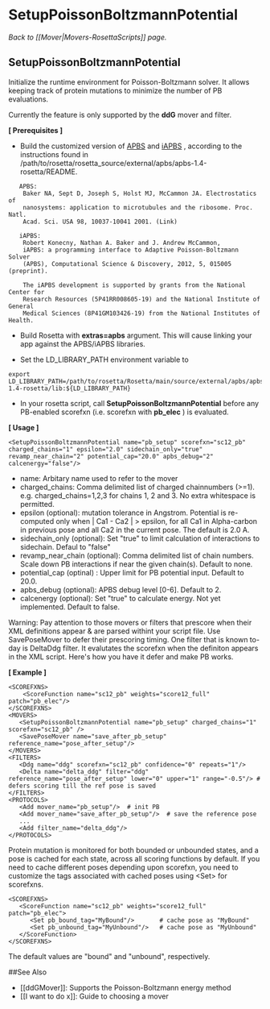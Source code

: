 # SetupPoissonBoltzmannPotential
*Back to [[Mover|Movers-RosettaScripts]] page.*
## SetupPoissonBoltzmannPotential

Initialize the runtime environment for Poisson-Boltzmann solver. It allows keeping track of protein mutations to minimize the number of PB evaluations.

Currently the feature is only supported by the **ddG** mover and filter.

**[ Prerequisites ]**

-   Build the customized version of [APBS](http://www.poissonboltzmann.org/apbs) and [iAPBS](http://mccammon.ucsd.edu/iapbs) , according to the instructions found in /path/to/rosetta/rosetta\_source/external/apbs/apbs-1.4-rosetta/README.

<!-- -->

       APBS:
        Baker NA, Sept D, Joseph S, Holst MJ, McCammon JA. Electrostatics of 
        nanosystems: application to microtubules and the ribosome. Proc. Natl. 
        Acad. Sci. USA 98, 10037-10041 2001. (Link)

       iAPBS:
        Robert Konecny, Nathan A. Baker and J. Andrew McCammon, 
        iAPBS: a programming interface to Adaptive Poisson-Boltzmann Solver 
        (APBS), Computational Science & Discovery, 2012, 5, 015005 (preprint).

        The iAPBS development is supported by grants from the National Center for 
        Research Resources (5P41RR008605-19) and the National Institute of General 
        Medical Sciences (8P41GM103426-19) from the National Institutes of Health. 

-   Build Rosetta with **extras=apbs** argument. This will cause linking your app against the APBS/iAPBS libraries.

-   Set the LD\_LIBRARY\_PATH environment variable to

<!-- -->

    export LD_LIBRARY_PATH=/path/to/rosetta/Rosetta/main/source/external/apbs/apbs-1.4-rosetta/lib:${LD_LIBRARY_PATH}

-   In your rosetta script, call **SetupPoissonBoltzmannPotential** before any PB-enabled scorefxn (i.e. scorefxn with **pb\_elec** ) is evaluated.

**[ Usage ]**

    <SetupPoissonBoltzmannPotential name="pb_setup" scorefxn="sc12_pb" charged_chains="1" epsilon="2.0" sidechain_only="true" revamp_near_chain="2" potential_cap="20.0" apbs_debug="2" calcenergy="false"/>

-   name: Arbitary name used to refer to the mover
-   charged\_chains: Comma delimited list of charged chainnumbers (\>=1). e.g. charged\_chains=1,2,3 for chains 1, 2 and 3. No extra whitespace is permitted.
-   epsilon (optional): mutation tolerance in Angstrom. Potential is re-computed only when | Ca1 - Ca2 | \> epsilon, for all Ca1 in Alpha-carbon in previous pose and all Ca2 in the current pose. The default is 2.0 A.
-   sidechain\_only (optional): Set "true" to limit calculation of interactions to sidechain. Defaul to "false"
-   revamp\_near\_chain (optional): Comma delimited list of chain numbers. Scale down PB interactions if near the given chain(s). Default to none.
-   potential\_cap (optinal) : Upper limit for PB potential input. Default to 20.0.
-   apbs\_debug (optional): APBS debug level [0-6]. Default to 2.
-   calcenergy (optional): Set "true" to calculate energy. Not yet implemented. Default to false.

Warning: Pay attention to those movers or filters that prescore when their XML definitions appear & are parsed withint your script file. Use SavePoseMover to defer their prescoring timing. One filter that is known to-day is DeltaDdg filter. It evalutates the scorefxn when the definiton appears in the XML script. Here's how you have it defer and make PB works.

**[ Example ]**

    <SCOREFXNS>
        <ScoreFunction name="sc12_pb" weights="score12_full" patch="pb_elec"/>
    </SCOREFXNS>
    <MOVERS>
       <SetupPoissonBoltzmannPotential name="pb_setup" charged_chains="1" scorefxn="sc12_pb" />
       <SavePoseMover name="save_after_pb_setup" reference_name="pose_after_setup"/> 
    </MOVERS>
    <FILTERS>
       <Ddg name="ddg" scorefxn="sc12_pb" confidence="0" repeats="1"/>
       <Delta name="delta_ddg" filter="ddg"  reference_name="pose_after_setup" lower="0" upper="1" range="-0.5"/> # defers scoring till the ref pose is saved
    </FILTERS>
    <PROTOCOLS>
       <Add mover_name="pb_setup"/>  # init PB
       <Add mover_name="save_after_pb_setup"/>  # save the reference pose
       ...
       <Add filter_name="delta_ddg"/>
    </PROTOCOLS>

Protein mutation is monitored for both bounded or unbounded states, and a pose is cached for each state, across all scoring functions by default. If you need to cache different poses depending upon scorefxn, you need to customize the tags associated with cached poses using \<Set\> for scorefxns.

    <SCOREFXNS>
       <ScoreFunction name="sc12_pb" weights="score12_full" patch="pb_elec">
          <Set pb_bound_tag="MyBound"/>       # cache pose as "MyBound"
          <Set pb_unbound_tag="MyUnbound"/>   # cache pose as "MyUnbound"
       </ScoreFunction>
    </SCOREFXNS>

The default values are "bound" and "unbound", respectively.

##See Also

* [[ddGMover]]: Supports the Poisson-Boltzmann energy method
* [[I want to do x]]: Guide to choosing a mover